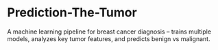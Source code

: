 # Prediction-The-Tumor
A machine learning pipeline for breast cancer diagnosis – trains multiple models, analyzes key tumor features, and predicts benign vs malignant.
